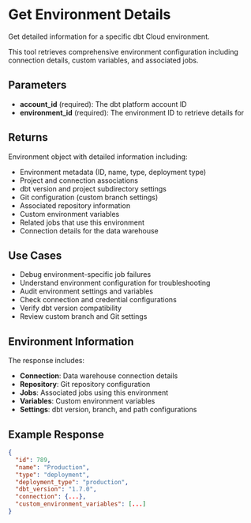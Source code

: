 # Get Environment Details

Get detailed information for a specific dbt Cloud environment.

This tool retrieves comprehensive environment configuration including connection details, custom variables, and associated jobs.

## Parameters

- **account_id** (required): The dbt platform account ID
- **environment_id** (required): The environment ID to retrieve details for

## Returns

Environment object with detailed information including:

- Environment metadata (ID, name, type, deployment type)
- Project and connection associations
- dbt version and project subdirectory settings
- Git configuration (custom branch settings)
- Associated repository information
- Custom environment variables
- Related jobs that use this environment
- Connection details for the data warehouse

## Use Cases

- Debug environment-specific job failures
- Understand environment configuration for troubleshooting
- Audit environment settings and variables
- Check connection and credential configurations
- Verify dbt version compatibility
- Review custom branch and Git settings

## Environment Information

The response includes:

- **Connection**: Data warehouse connection details
- **Repository**: Git repository configuration
- **Jobs**: Associated jobs using this environment
- **Variables**: Custom environment variables
- **Settings**: dbt version, branch, and path configurations

## Example Response

```json
{
  "id": 789,
  "name": "Production",
  "type": "deployment",
  "deployment_type": "production",
  "dbt_version": "1.7.0",
  "connection": {...},
  "custom_environment_variables": [...]
}
```
